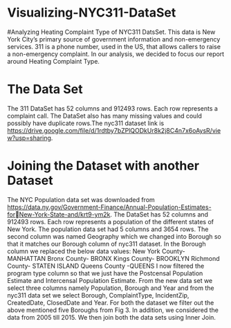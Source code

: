 # Visualizing-NYC311-DataSet
#Analyzing Heating Complaint Type of NYC311 DatsSet. This data is New York City’s primary source of government information and
non-emergency services. 311 is a phone number, used in the US, that allows callers to raise a non-emergency complaint. In our analysis, we decided to focus our report around Heating Complaint
Type.
# The Data Set
The 311 DataSet has 52 columns and 912493 rows. Each row represents
a complaint call. The DataSet also has many missing values and could
possibly have duplicate rows.The nyc311 dataset link is https://drive.google.com/file/d/1rdtby7bZPlQODkUr8k2j8C4n7x6oAysR/view?usp=sharing.

# Joining the Dataset with another Dataset
The NYC Population data set was downloaded from
https://data.ny.gov/Government-Finance/Annual-Population-Estimates-forNew-York-State-and/krt9-ym2k. The DataSet has 52 columns and 912493
rows. Each row represents a population of the different states of New York.
The population data set had 5 columns and 3654 rows. The second column was named Geography which we changed into Borough so that it matches our Borough column of nyc311 dataset. In the Borough column we replaced the below data values:
New York County- MANHATTAN
Bronx County- BRONX
Kings County- BROOKLYN
Richmond County- STATEN ISLAND
Queens County -QUEENS
I now filtered the program type column so that we just have the Postcensal Population Estimate and Intercensal Population Estimate. From the new data set we select three columns namely Population, Borough and Year and from the nyc311 data set we select Borough, ComplaintType, IncidentZip, CreatedDate, ClosedDate and Year. For both the dataset we filter out the above mentioned five Boroughs from Fig 3. In addition, we considered the data from 2005 till 2015. We then join both the data sets using Inner Join.

# 
